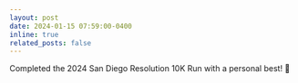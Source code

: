 ```yaml
---
layout: post
date: 2024-01-15 07:59:00-0400
inline: true
related_posts: false
---
```


Completed the 2024 San Diego Resolution 10K Run with a personal best! 🏃
